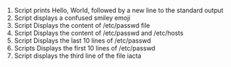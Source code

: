 1. Script prints Hello, World, followed by a new line to the standard output
2. Script displays a confused smiley emoji
3. Script Displays the content of /etc/passwd file
4. Script Displays the content of /etc/passwd and /etc/hosts
5. Script Displays the last 10 lines of /etc/passwd
6. Scripts Displays the first 10 lines of /etc/passwd
7. Script displays the third line of the file iacta
